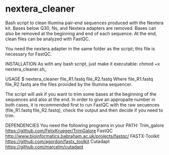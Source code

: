 # nextera_cleaner
Bash script to clean Illumina pair-end sequences produced with the Nextera kit. Bases below Q30, Ns, and Nextera adapters are removed. Bases can also be removed at the beginning and end of each sequence. At the end, clean files can be analyzed with FastQC.

You need the nextera.adapter in the same folder as the script; this file is necessary for FastQC.

INSTALLATION
As with any bash script, just make it executable: chmod +x nextera_cleaner.sh_

USAGE
$ nextera_cleaner file_R1.fastq file_R2.fastq
Where file_R1.fastq file_R2.fastq are the files provided by the Illumina sequencer.

The script will ask if you want to trim some bases at the beginning of the sequences and also at the end. In order to give an appropaite number in both cases, it is recommended first to run FastQC with the raw secuences (file_R1.fastq file_R2.fastq), check the output and then decide if you need to trim. 

DEPENDENCIES
You need the following programs in your PATH:
Trim_galore	https://github.com/FelixKrueger/TrimGalore
FastQC	http://www.bioinformatics.babraham.ac.uk/projects/fastqc/
FASTX-Toolkit https://github.com/agordon/fastx_toolkit
Cutadapt	https://github.com/marcelm/cutadapt
